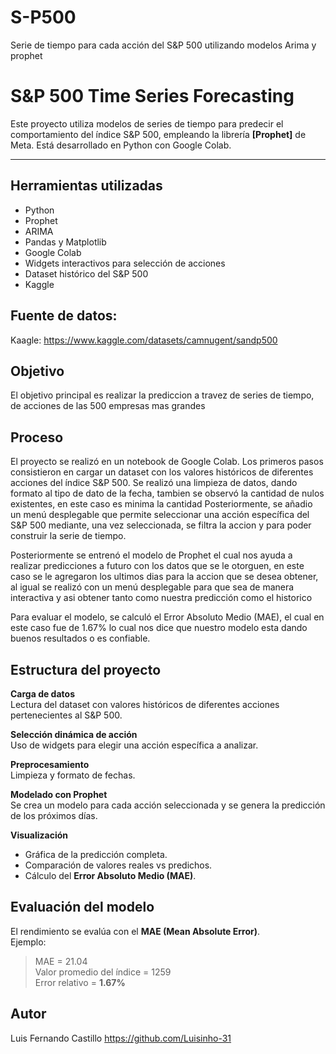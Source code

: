 # S-P500
Serie de tiempo para cada acción del S&amp;P 500 utilizando modelos Arima y prophet 



# S&P 500 Time Series Forecasting 
Este proyecto utiliza modelos de series de tiempo para predecir el comportamiento del índice S&P 500, empleando la librería **[Prophet]** de Meta. Está desarrollado en Python con Google Colab.

---

## Herramientas utilizadas

- Python 
- Prophet
- ARIMA
- Pandas y Matplotlib
- Google Colab
- Widgets interactivos para selección de acciones
- Dataset histórico del S&P 500
- Kaggle

## Fuente de datos:
Kaagle:  https://www.kaggle.com/datasets/camnugent/sandp500

## Objetivo 
El objetivo principal es realizar la prediccion a travez de series de tiempo, de acciones de las 500 empresas mas grandes

## Proceso 
El proyecto se realizó en un notebook de Google Colab. Los primeros pasos consistieron en cargar un dataset con los valores históricos de diferentes acciones del índice S&P 500. Se realizó una limpieza de datos, dando formato al tipo de dato de la fecha, tambien se observó la cantidad de nulos existentes, en este caso es minima la cantidad 
Posteriormente, se añadio un menú desplegable que permite seleccionar una acción específica del S&P 500 mediante, una vez seleccionada, se filtra la accion y para poder construir la serie de tiempo.

Posteriormente se entrenó el modelo de Prophet el cual nos ayuda a realizar predicciones a futuro con los datos que se le otorguen, en este caso se le agregaron los ultimos dias para la accion que se desea obtener, al igual se realizó con un menú desplegable para que sea de manera interactiva y asi obtener tanto como nuestra predicción como el historico

Para evaluar el modelo, se calculó el Error Absoluto Medio (MAE), el cual en este caso fue de 1.67% lo cual nos dice que nuestro modelo esta dando buenos resultados o es confiable.

## Estructura del proyecto

 **Carga de datos**  
   Lectura del dataset con valores históricos de diferentes acciones pertenecientes al S&P 500.

 **Selección dinámica de acción**  
   Uso de widgets para elegir una acción específica a analizar.

 **Preprocesamiento**  
   Limpieza y formato de fechas.

 **Modelado con Prophet**  
   Se crea un modelo para cada acción seleccionada y se genera la predicción de los próximos días.

**Visualización**  
   - Gráfica de la predicción completa.
   - Comparación de valores reales vs predichos.
   - Cálculo del **Error Absoluto Medio (MAE)**.



##  Evaluación del modelo

El rendimiento se evalúa con el **MAE (Mean Absolute Error)**.  
Ejemplo:  
> MAE = 21.04  
> Valor promedio del índice = 1259  
> Error relativo = **1.67%**


## Autor
Luis Fernando Castillo https://github.com/Luisinho-31
